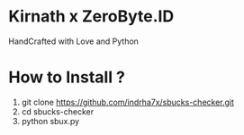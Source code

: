 # Kirnath x ZeroByte.ID
HandCrafted with Love and Python

# How to Install ?
1. git clone https://github.com/indrha7x/sbucks-checker.git
2. cd sbucks-checker
3. python sbux.py
